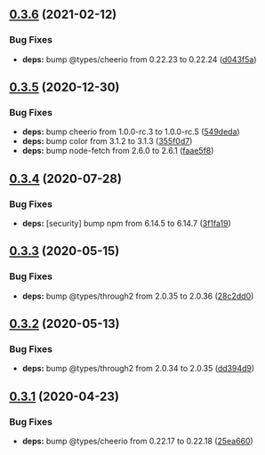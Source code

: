 ## [0.3.6](https://github.com/c1rrus/svg-fill/compare/v0.3.5...v0.3.6) (2021-02-12)


### Bug Fixes

* **deps:** bump @types/cheerio from 0.22.23 to 0.22.24 ([d043f5a](https://github.com/c1rrus/svg-fill/commit/d043f5a352300834d3bc52a95556cf6e0a3ef752))

## [0.3.5](https://github.com/c1rrus/svg-fill/compare/v0.3.4...v0.3.5) (2020-12-30)


### Bug Fixes

* **deps:** bump cheerio from 1.0.0-rc.3 to 1.0.0-rc.5 ([549deda](https://github.com/c1rrus/svg-fill/commit/549deda52b366cf63fc2e7e57322d2e1569d5d30))
* **deps:** bump color from 3.1.2 to 3.1.3 ([355f0d7](https://github.com/c1rrus/svg-fill/commit/355f0d7f7fc57698d520b4b48bbc1e1dd5794aa9))
* **deps:** bump node-fetch from 2.6.0 to 2.6.1 ([faae5f8](https://github.com/c1rrus/svg-fill/commit/faae5f8ae3b94b931e06bfe7aadaa1fe3ccce85c))

## [0.3.4](https://github.com/c1rrus/svg-fill/compare/v0.3.3...v0.3.4) (2020-07-28)


### Bug Fixes

* **deps:** [security] bump npm from 6.14.5 to 6.14.7 ([3f1fa19](https://github.com/c1rrus/svg-fill/commit/3f1fa190dfb6ed90b3924d1b880b04ac52a4b4a6))

## [0.3.3](https://github.com/c1rrus/svg-fill/compare/v0.3.2...v0.3.3) (2020-05-15)


### Bug Fixes

* **deps:** bump @types/through2 from 2.0.35 to 2.0.36 ([28c2dd0](https://github.com/c1rrus/svg-fill/commit/28c2dd079cc0fbfa5b5e91d1f8245e32458b514a))

## [0.3.2](https://github.com/c1rrus/svg-fill/compare/v0.3.1...v0.3.2) (2020-05-13)


### Bug Fixes

* **deps:** bump @types/through2 from 2.0.34 to 2.0.35 ([dd394d9](https://github.com/c1rrus/svg-fill/commit/dd394d9ffcb6f6cc6617feaabef3c97cc884e872))

## [0.3.1](https://github.com/c1rrus/svg-fill/compare/v0.3.0...v0.3.1) (2020-04-23)


### Bug Fixes

* **deps:** bump @types/cheerio from 0.22.17 to 0.22.18 ([25ea660](https://github.com/c1rrus/svg-fill/commit/25ea66052a1f5b30f4ef6a5636fa432e7bfb85d5))

